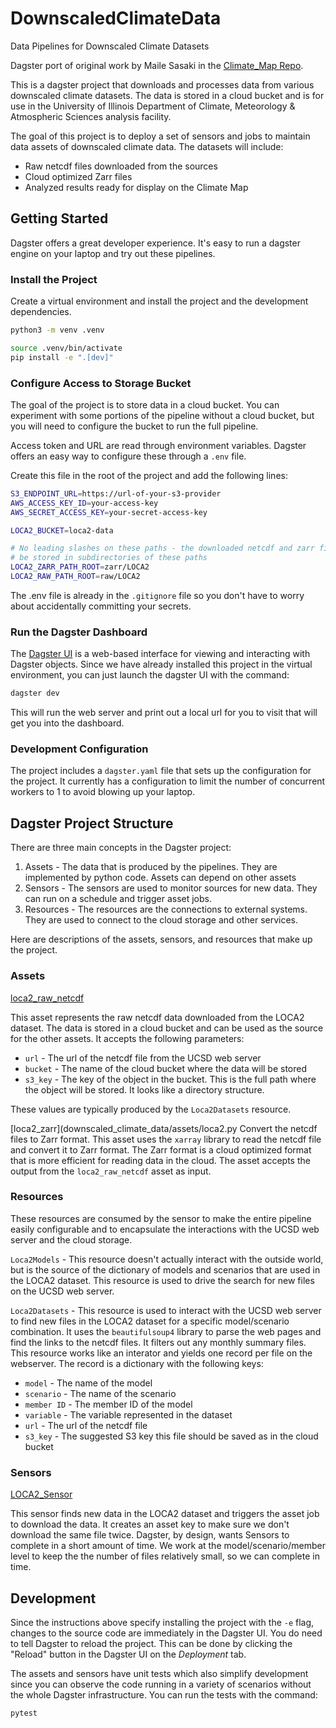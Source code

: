 # DownscaledClimateData
Data Pipelines for Downscaled Climate Datasets

Dagster port of original work by Maile Sasaki in the [Climate_Map Repo](https://github.com/mailesasaki/climate_map).

This is a dagster project that downloads and processes data from various downscaled climate datasets. 
The data is stored in a cloud bucket and is for use in the University of Illinois 
Department of Climate, Meteorology & Atmospheric Sciences analysis facility. 

The goal of this project is to deploy a set of sensors and jobs to maintain data assets of downscaled
climate data. The datasets will include:
- Raw netcdf files downloaded from the sources
- Cloud optimized Zarr files
- Analyzed results ready for display on the Climate Map

## Getting Started
Dagster offers a great developer experience. It's easy to run a dagster engine on your laptop and 
try out these pipelines.

### Install the Project
Create a virtual environment and install the project and the development dependencies.

```bash
python3 -m venv .venv

source .venv/bin/activate
pip install -e ".[dev]"
```

### Configure Access to Storage Bucket
The goal of the project is to store data in a cloud bucket. You can experiment with some
portions of the pipeline without a cloud bucket, but you will need to configure the bucket
to run the full pipeline.

Access token and URL are read through environment variables. Dagster offers an easy way to 
configure these through a `.env` file.

Create this file in the root of the project and add the following lines:

```bash
S3_ENDPOINT_URL=https://url-of-your-s3-provider
AWS_ACCESS_KEY_ID=your-access-key
AWS_SECRET_ACCESS_KEY=your-secret-access-key

LOCA2_BUCKET=loca2-data

# No leading slashes on these paths - the downloaded netcdf and zarr files will
# be stored in subdirectories of these paths
LOCA2_ZARR_PATH_ROOT=zarr/LOCA2
LOCA2_RAW_PATH_ROOT=raw/LOCA2
```

The .env file is already in the `.gitignore` file so you don't have to worry about accidentally
committing your secrets.

### Run the Dagster Dashboard
The [Dagster UI](https://docs.dagster.io/concepts/webserver/ui) is a web-based interface 
for viewing and interacting with Dagster objects. Since we have already installed this project 
in the virtual environment, you can just launch the dagster UI with the command:

```bash 
dagster dev
```

This will run the web server and print out a local url for you to visit that will get you into 
the dashboard.

### Development Configuration
The project includes a `dagster.yaml` file that sets up the configuration for the project.
It currently has a configuration to limit the number of concurrent workers to 1 to avoid
blowing up your laptop.

## Dagster Project Structure
There are three main concepts in the Dagster project:
1. Assets - The data that is produced by the pipelines. They are implemented by python code. Assets can depend on other assets
2. Sensors - The sensors are used to monitor sources for new data. They can run on a schedule and trigger asset jobs.
3. Resources - The resources are the connections to external systems. They are used to connect to the cloud storage and other services.

Here are descriptions of the assets, sensors, and resources that make up the project.

### Assets
[loca2_raw_netcdf](downscaled_climate_data/assets/loca2.py)

This asset represents the raw netcdf data downloaded from the LOCA2 dataset. 
The data is stored in a cloud bucket and can be used as the source for the other assets. It accepts 
the following parameters:
- `url` - The url of the netcdf file from the UCSD web server
- `bucket` - The name of the cloud bucket where the data will be stored
- `s3_key` - The key of the object in the bucket. This is the full path where the object will be stored. It looks like a directory structure.

These values are typically produced by the `Loca2Datasets` resource.

[loca2_zarr](downscaled_climate_data/assets/loca2.py
Convert the netcdf files to Zarr format. This asset uses the `xarray` library to read the netcdf file and
convert it to Zarr format. The Zarr format is a cloud optimized format that is more efficient for reading
data in the cloud. The asset accepts the output from the `loca2_raw_netcdf` asset as input.


### Resources
These resources are consumed by the sensor to make the entire pipeline easily configurable and to
encapsulate the interactions with the UCSD web server and the cloud storage.

`Loca2Models` - This resource doesn't actually interact with the outside world, but is the source of the 
dictionary of models and scenarios that are used in the LOCA2 dataset. This resource is used to drive
the search for new files on the UCSD web server.

`Loca2Datasets` - This resource is used to interact with the UCSD web server to find new files in the LOCA2 
dataset for a specific model/scenario combination. It uses the `beautifulsoup4` library to parse the
web pages and find the links to the netcdf files. It filters out any monthly summary files. This resource works 
like an interator and yields one record per file on the webserver. The record is a dictionary with the
following keys:
- `model` - The name of the model
- `scenario` - The name of the scenario
- `member ID` - The member ID of the model
- `variable` - The variable represented in the dataset
- `url` - The url of the netcdf file
- `s3_key` - The suggested S3 key this file should be saved as in the cloud bucket



### Sensors
[LOCA2_Sensor](downscaled_climate_data/sensors/loca2_sensor.py)

This sensor finds new data in the LOCA2 dataset and triggers the asset job to download the data. It 
creates an asset key to make sure we don't download the same file twice. Dagster, by design, wants
Sensors to complete in a short amount of time. We work at the model/scenario/member level to keep the
the number of files relatively small, so we can complete in time.

## Development
Since the instructions above specify installing the project with the `-e` flag, changes
to the source code are immediately in the Dagster UI. You do need to tell Dagster to reload
the project. This can be done by clicking the "Reload" button in the Dagster UI on the _Deployment_ tab.

The assets and sensors have unit tests which also simplify development since you can 
observe the code running in a variety of scenarios without the whole Dagster infrastructure. 
You can run  the tests with the command:

```bash
pytest
``` 
